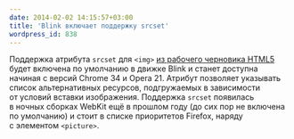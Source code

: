 ```yaml
---
date: 2014-02-02 14:15:57+03:00
title: 'Blink включает поддержку srcset'
wordpress_id: 838
---
```


Поддержка атрибута `srcset` для `<img>` [из рабочего черновика HTML5][1] будет включена по умолчанию в движке Blink и станет доступна начиная с версий Chrome 34 и Opera 21. Атрибут позволяет указывать список альтернативных ресурсов, подгружаемых в зависимости от условий вставки изображения. Поддержка `srcset` появилась в ночных сборках WebKit ещё в прошлом году (до сих пор не включена по умолчанию) и стоит в списке приоритетов Firefox, наряду с элементом `<picture>`.

[1]: http://www.w3.org/TR/html-srcset/
